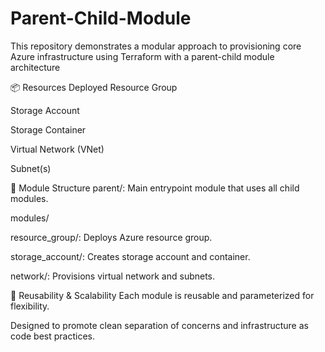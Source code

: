 # Parent-Child-Module
This repository demonstrates a modular approach to provisioning core Azure infrastructure using Terraform with a parent-child module architecture

📦 Resources Deployed
Resource Group

Storage Account

Storage Container

Virtual Network (VNet)

Subnet(s)

🧱 Module Structure
parent/: Main entrypoint module that uses all child modules.

modules/

resource_group/: Deploys Azure resource group.

storage_account/: Creates storage account and container.

network/: Provisions virtual network and subnets.

🔄 Reusability & Scalability
Each module is reusable and parameterized for flexibility.

Designed to promote clean separation of concerns and infrastructure as code best practices.
